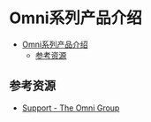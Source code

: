 # Omni系列产品介绍

<!--ts-->
* [Omni系列产品介绍](#omni系列产品介绍)
   * [参考资源](#参考资源)

<!-- Created by https://github.com/ekalinin/github-markdown-toc -->
<!-- Added by: runner, at: Thu Sep 15 15:18:23 UTC 2022 -->

<!--te-->

## 参考资源

- [Support - The Omni Group](https://support.omnigroup.com/manuals/)